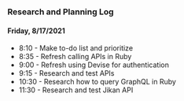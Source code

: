 ### Research and Planning Log

#### Friday, 8/17/2021
* 8:10 - Make to-do list and prioritize
* 8:35 - Refresh calling APIs in Ruby
* 9:00 - Refresh using Devise for authentication
* 9:15 - Research and test APIs
* 10:30 - Research how to query GraphQL in Ruby
* 11:30 - Research and test Jikan API